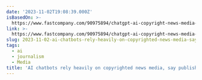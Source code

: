 ```yaml
---
date: '2023-11-02T19:08:39.000Z'
isBasedOn: >-
  https://www.fastcompany.com/90975894/chatgpt-ai-copyright-news-media-publishers?utm_medium=email&utm_source=rasa_io&utm_campaign=newsletter
link: >-
  https://www.fastcompany.com/90975894/chatgpt-ai-copyright-news-media-publishers?utm_medium=email&utm_source=rasa_io&utm_campaign=newsletter
slug: 2023-11-02-ai-chatbots-rely-heavily-on-copyrighted-news-media-say-publishers
tags:
  - ai
  - journalism
  - Media
title: 'AI chatbots rely heavily on copyrighted news media, say publishers'
---
```


